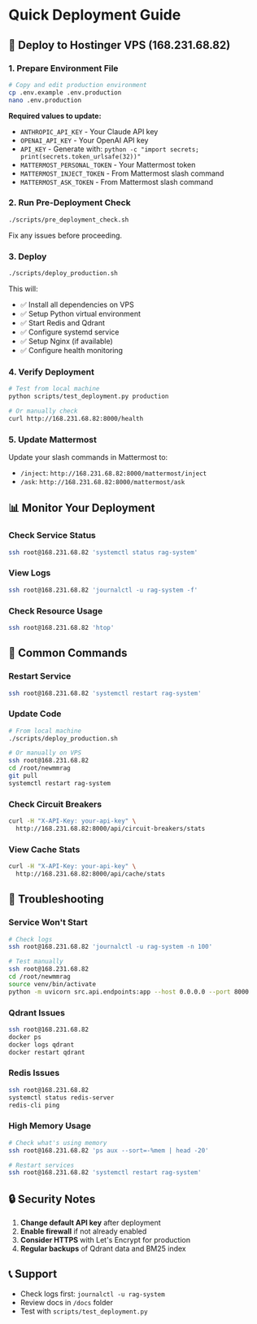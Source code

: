 # Quick Deployment Guide

## 🚀 Deploy to Hostinger VPS (168.231.68.82)

### 1. Prepare Environment File

```bash
# Copy and edit production environment
cp .env.example .env.production
nano .env.production
```

**Required values to update:**
- `ANTHROPIC_API_KEY` - Your Claude API key
- `OPENAI_API_KEY` - Your OpenAI API key  
- `API_KEY` - Generate with: `python -c "import secrets; print(secrets.token_urlsafe(32))"`
- `MATTERMOST_PERSONAL_TOKEN` - Your Mattermost token
- `MATTERMOST_INJECT_TOKEN` - From Mattermost slash command
- `MATTERMOST_ASK_TOKEN` - From Mattermost slash command

### 2. Run Pre-Deployment Check

```bash
./scripts/pre_deployment_check.sh
```

Fix any issues before proceeding.

### 3. Deploy

```bash
./scripts/deploy_production.sh
```

This will:
- ✅ Install all dependencies on VPS
- ✅ Setup Python virtual environment
- ✅ Start Redis and Qdrant
- ✅ Configure systemd service
- ✅ Setup Nginx (if available)
- ✅ Configure health monitoring

### 4. Verify Deployment

```bash
# Test from local machine
python scripts/test_deployment.py production

# Or manually check
curl http://168.231.68.82:8000/health
```

### 5. Update Mattermost

Update your slash commands in Mattermost to:
- `/inject`: `http://168.231.68.82:8000/mattermost/inject`
- `/ask`: `http://168.231.68.82:8000/mattermost/ask`

## 📊 Monitor Your Deployment

### Check Service Status
```bash
ssh root@168.231.68.82 'systemctl status rag-system'
```

### View Logs
```bash
ssh root@168.231.68.82 'journalctl -u rag-system -f'
```

### Check Resource Usage
```bash
ssh root@168.231.68.82 'htop'
```

## 🔧 Common Commands

### Restart Service
```bash
ssh root@168.231.68.82 'systemctl restart rag-system'
```

### Update Code
```bash
# From local machine
./scripts/deploy_production.sh

# Or manually on VPS
ssh root@168.231.68.82
cd /root/newmmrag
git pull
systemctl restart rag-system
```

### Check Circuit Breakers
```bash
curl -H "X-API-Key: your-api-key" \
  http://168.231.68.82:8000/api/circuit-breakers/stats
```

### View Cache Stats
```bash
curl -H "X-API-Key: your-api-key" \
  http://168.231.68.82:8000/api/cache/stats
```

## 🚨 Troubleshooting

### Service Won't Start
```bash
# Check logs
ssh root@168.231.68.82 'journalctl -u rag-system -n 100'

# Test manually
ssh root@168.231.68.82
cd /root/newmmrag
source venv/bin/activate
python -m uvicorn src.api.endpoints:app --host 0.0.0.0 --port 8000
```

### Qdrant Issues
```bash
ssh root@168.231.68.82
docker ps
docker logs qdrant
docker restart qdrant
```

### Redis Issues
```bash
ssh root@168.231.68.82
systemctl status redis-server
redis-cli ping
```

### High Memory Usage
```bash
# Check what's using memory
ssh root@168.231.68.82 'ps aux --sort=-%mem | head -20'

# Restart services
ssh root@168.231.68.82 'systemctl restart rag-system'
```

## 🔒 Security Notes

1. **Change default API key** after deployment
2. **Enable firewall** if not already enabled
3. **Consider HTTPS** with Let's Encrypt for production
4. **Regular backups** of Qdrant data and BM25 index

## 📞 Support

- Check logs first: `journalctl -u rag-system`
- Review docs in `/docs` folder
- Test with `scripts/test_deployment.py`